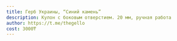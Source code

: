 ```yaml
---
title: Герб Украины, “Синий камень”
description: Кулон c боковым отверстием. 20 мм, ручная работа
author: https://t.me/thegello
cost: 3000₸
---
```

